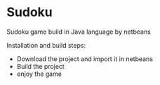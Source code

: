 # Sudoku
Sudoku game build in Java language by netbeans


Installation and build steps:
- Download the project and import it in netbeans
- Build the project 
- enjoy the game

